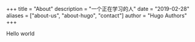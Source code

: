 +++
title = "About"
description = "一个正在学习的人"
date = "2019-02-28"
aliases = ["about-us", "about-hugo", "contact"]
author = "Hugo Authors"
+++


Hello world